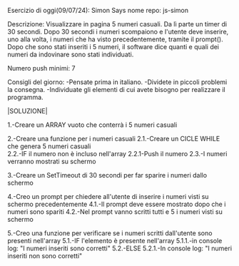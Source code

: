 Esercizio di oggi(09/07/24): Simon Says
nome repo: js-simon

Descrizione: Visualizzare in pagina 5 numeri casuali. Da lì parte un timer di 30 secondi. Dopo 30 secondi i numeri scompaiono e l'utente deve inserire, uno alla volta, i numeri che ha visto precedentemente, tramite il prompt(). Dopo che sono stati inseriti i 5 numeri, il software dice quanti e quali dei numeri da indovinare sono stati individuati.

Numero push minimi: 7

Consigli del giorno:
-Pensate prima in italiano.
-Dividete in piccoli problemi la consegna.
-Individuate gli elementi di cui avete bisogno per realizzare il programma.


|SOLUZIONE|

1.-Creare un ARRAY vuoto che conterrà i 5 numeri casuali

2.-Creare una funzione per i numeri casuali
2.1.-Creare un CICLE WHILE che genera 5 numeri casuali  
2.2.-IF il numero non è incluso nell'array
2.2.1-Push il numero
2.3.-I numeri verranno mostrati su schermo

3.-Creare un SetTimeout di 30 secondi per far sparire i numeri dallo schermo

4.-Creo un prompt per chiedere all'utente di inserire i numeri visti su schermo precedentemente
4.1.-Il prompt deve essere mostrato dopo che i numeri sono spariti
4.2.-Nel prompt vanno scritti tutti e 5 i numeri visti su schermo

5.-Creo una funzione per verificare se i numeri scritti dall'utente sono presenti nell'array
5.1.-IF l'elemento è presente nell'array
5.1.1.-in console log: "I numeri inseriti sono corretti"
5.2.-ELSE
5.2.1.-In console log: "I numeri inseriti non sono corretti"